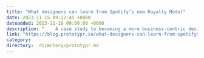 ```yaml
---
title: "What designers can learn from Spotify’s new Royalty Model"
date: 2023-11-15 09:22:45 +0000
dateadded: 2023-11-16 00:00:08 +0000
description: "    A case study to becoming a more business-centric designer  Continue reading on Prototypr »  "
link: "https://blog.prototypr.io/what-designers-can-learn-from-spotifys-new-royalty-model-38ec57119a85?source=rss----eb297ea1161a---4"
category:
directory: _directory/prototypr.md
---
```

